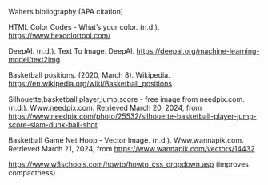 Walters bibliography (APA citation)

HTML Color Codes - What’s your color. (n.d.). https://www.hexcolortool.com/

DeepAI. (n.d.). Text To Image. DeepAI. https://deepai.org/machine-learning-model/text2img

Basketball positions. (2020, March 8). Wikipedia. https://en.wikipedia.org/wiki/Basketball_positions

Silhouette,basketball,player,jump,score - free image from needpix.com. (n.d.). Www.needpix.com. Retrieved March 20, 2024, from https://www.needpix.com/photo/25532/silhouette-basketball-player-jump-score-slam-dunk-ball-shot

Basketball Game Net Hoop - Vector Image. (n.d.). Www.wannapik.com. Retrieved March 21, 2024, from https://www.wannapik.com/vectors/14432

https://www.w3schools.com/howto/howto_css_dropdown.asp (improves compactness)